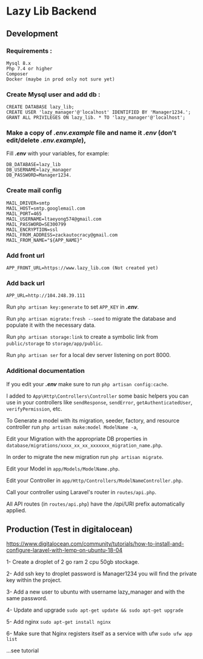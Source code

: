 # Lazy Lib Backend


## Development

### Requirements :
```
Mysql 8.x
Php 7.4 or higher
Composer
Docker (maybe in prod only not sure yet)
```


### Create Mysql user and add db :

```
CREATE DATABASE lazy_lib;
CREATE USER 'lazy_manager'@'localhost' IDENTIFIED BY 'Manager1234.';
GRANT ALL PRIVILEGES ON lazy_lib. * TO 'lazy_manager'@'localhost';
```
### Make a copy of **_.env.example_** file and name it **_.env_** (don't edit/delete **_.env.example_**),

Fill **_.env_**  with your variables, for example:

```
DB_DATABASE=lazy_lib
DB_USERNAME=lazy_manager
DB_PASSWORD=Manager1234.
```

### Create mail config
```
MAIL_DRIVER=smtp
MAIL_HOST=smtp.googlemail.com
MAIL_PORT=465
MAIL_USERNAME=ltaeyong574@gmail.com
MAIL_PASSWORD=SE300799
MAIL_ENCRYPTION=ssl
MAIL_FROM_ADDRESS=zackautocracy@gmail.com
MAIL_FROM_NAME="${APP_NAME}"
```

### Add front url
```
APP_FRONT_URL=https://www.lazy_lib.com (Not created yet)
```

### Add back url

```
APP_URL=http://104.248.39.111
```

Run `php artisan key:generate` to set `APP_KEY` in **_.env_**.

Run `php artisan migrate:fresh --seed` to migrate the database and populate it with the necessary data.

Run `php artisan storage:link` to create a symbolic link from `public/storage` to `storage/app/public`.

Run `php artisan ser` for a local dev server listening on port 8000.


### Additional documentation

If you edit your **_.env_** make sure to run `php artisan config:cache`.

I added to `App\Http\Controllers\Controller` some basic helpers you can use in your controllers like `sendResponse`, `sendError`, `getAuthenticatedUser`, `verifyPermission`, etc.

To Generate a model with its migration, seeder, factory, and resource controller run `php artisan make:model ModelName -a`,

Edit your Migration with the appropriate DB properties in `database/migrations/xxxx_xx_xx_xxxxxxx_migration_name.php`.

In order to migrate the new migration run `php artisan migrate`.

Edit your Model in `app/Models/ModelName.php`.

Edit your Controller in `app/Http/Controllers/ModelNameController.php`.

Call your controller using Laravel's router in `routes/api.php`.

All API routes (in `routes/api.php`) have the _/api_/URI prefix automatically applied.

## Production (Test in digitalocean)

https://www.digitalocean.com/community/tutorials/how-to-install-and-configure-laravel-with-lemp-on-ubuntu-18-04

1- Create a droplet of 2 go ram 2 cpu 50gb stockage.

2- Add ssh key to droplet password is Manager1234 you will find the private key within the project.

3- Add a new user to ubuntu with username lazy_manager and with the same password.

4- Update and upgrade
```sudo apt-get update && sudo apt-get upgrade```

5- Add nginx 
```sudo apt-get install nginx```

6- Make sure that Nginx registers itself as a service with ufw 
```sudo ufw app list```

...see tutorial

